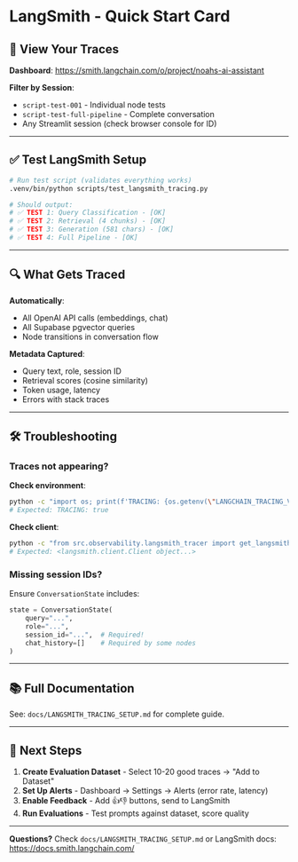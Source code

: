 # LangSmith - Quick Start Card

## 🎯 View Your Traces

**Dashboard**: https://smith.langchain.com/o/project/noahs-ai-assistant

**Filter by Session**:
- `script-test-001` - Individual node tests
- `script-test-full-pipeline` - Complete conversation
- Any Streamlit session (check browser console for ID)

---

## ✅ Test LangSmith Setup

```bash
# Run test script (validates everything works)
.venv/bin/python scripts/test_langsmith_tracing.py

# Should output:
# ✅ TEST 1: Query Classification - [OK]
# ✅ TEST 2: Retrieval (4 chunks) - [OK]
# ✅ TEST 3: Generation (581 chars) - [OK]
# ✅ TEST 4: Full Pipeline - [OK]
```

---

## 🔍 What Gets Traced

**Automatically**:
- All OpenAI API calls (embeddings, chat)
- All Supabase pgvector queries
- Node transitions in conversation flow

**Metadata Captured**:
- Query text, role, session ID
- Retrieval scores (cosine similarity)
- Token usage, latency
- Errors with stack traces

---

## 🛠️ Troubleshooting

### Traces not appearing?

**Check environment**:
```bash
python -c "import os; print(f'TRACING: {os.getenv(\"LANGCHAIN_TRACING_V2\")}')"
# Expected: TRACING: true
```

**Check client**:
```bash
python -c "from src.observability.langsmith_tracer import get_langsmith_client; print(get_langsmith_client())"
# Expected: <langsmith.client.Client object...>
```

### Missing session IDs?

Ensure `ConversationState` includes:
```python
state = ConversationState(
    query="...",
    role="...",
    session_id="...",  # Required!
    chat_history=[]    # Required by some nodes
)
```

---

## 📚 Full Documentation

See: `docs/LANGSMITH_TRACING_SETUP.md` for complete guide.

---

## 🚀 Next Steps

1. **Create Evaluation Dataset** - Select 10-20 good traces → "Add to Dataset"
2. **Set Up Alerts** - Dashboard → Settings → Alerts (error rate, latency)
3. **Enable Feedback** - Add 👍👎 buttons, send to LangSmith
4. **Run Evaluations** - Test prompts against dataset, score quality

---

**Questions?** Check `docs/LANGSMITH_TRACING_SETUP.md` or LangSmith docs: https://docs.smith.langchain.com/
